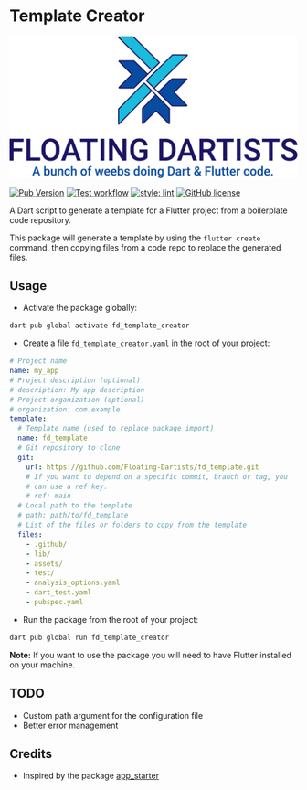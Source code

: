 # Template Creator

<p align="center">
  <a href="https://github.com/Floating-Dartists" target="_blank">
    <img src="https://raw.githubusercontent.com/Floating-Dartists/fd_template/main/assets/Transparent-light.png" alt="Floating Dartists" width="600">
  </a>
</p>

[![Pub Version](https://img.shields.io/pub/v/fd_template_creator)](https://pub.dev/packages/fd_template_creator)
[![Test workflow](https://github.com/Floating-Dartists/fd_template_creator/actions/workflows/dart.yml/badge.svg)](https://github.com/Floating-Dartists/fd_template_creator/actions/workflows/dart.yml)
[![style: lint](https://img.shields.io/badge/style-lint-4BC0F5.svg)](https://pub.dev/packages/lint)
[![GitHub license](https://img.shields.io/github/license/Floating-Dartists/fd_template_creator)](https://github.com/Floating-Dartists/fd_template_creator/blob/main/LICENSE)

A Dart script to generate a template for a Flutter project from a boilerplate code repository.

This package will generate a template by using the `flutter create` command, then copying files from a code repo to replace the generated files.

## Usage

* Activate the package globally:

```bash
dart pub global activate fd_template_creator
```

* Create a file `fd_template_creator.yaml` in the root of your project:

```yaml
# Project name
name: my_app
# Project description (optional)
# description: My app description
# Project organization (optional)
# organization: com.example
template:
  # Template name (used to replace package import)
  name: fd_template
  # Git repository to clone
  git:
    url: https://github.com/Floating-Dartists/fd_template.git
    # If you want to depend on a specific commit, branch or tag, you
    # can use a ref key.
    # ref: main
  # Local path to the template
  # path: path/to/fd_template
  # List of the files or folders to copy from the template
  files:
    - .github/
    - lib/
    - assets/
    - test/
    - analysis_options.yaml
    - dart_test.yaml
    - pubspec.yaml
```

* Run the package from the root of your project:

```bash
dart pub global run fd_template_creator
```

**Note:** If you want to use the package you will need to have Flutter installed on your machine.

## TODO

* Custom path argument for the configuration file
* Better error management

## Credits

* Inspired by the package [app_starter](https://pub.dev/packages/app_starter)
